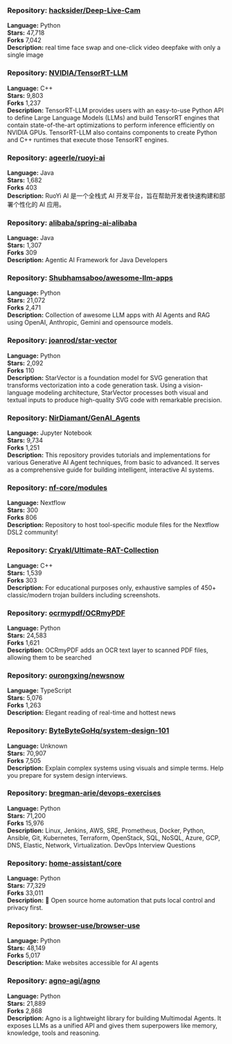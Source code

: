 ### **Repository:** [hacksider/Deep-Live-Cam](https://github.com/hacksider/Deep-Live-Cam)  

**Language:** Python  
**Stars:** 47,718  
**Forks** 7,042  
**Description:** real time face swap and one-click video deepfake with only a single image  

### **Repository:** [NVIDIA/TensorRT-LLM](https://github.com/NVIDIA/TensorRT-LLM)  

**Language:** C++  
**Stars:** 9,803  
**Forks** 1,237  
**Description:** TensorRT-LLM provides users with an easy-to-use Python API to define Large Language Models (LLMs) and build TensorRT engines that contain state-of-the-art optimizations to perform inference efficiently on NVIDIA GPUs. TensorRT-LLM also contains components to create Python and C++ runtimes that execute those TensorRT engines.  

### **Repository:** [ageerle/ruoyi-ai](https://github.com/ageerle/ruoyi-ai)  

**Language:** Java  
**Stars:** 1,682  
**Forks** 403  
**Description:** RuoYi AI 是一个全栈式 AI 开发平台，旨在帮助开发者快速构建和部署个性化的 AI 应用。  

### **Repository:** [alibaba/spring-ai-alibaba](https://github.com/alibaba/spring-ai-alibaba)  

**Language:** Java  
**Stars:** 1,307  
**Forks** 309  
**Description:** Agentic AI Framework for Java Developers  

### **Repository:** [Shubhamsaboo/awesome-llm-apps](https://github.com/Shubhamsaboo/awesome-llm-apps)  

**Language:** Python  
**Stars:** 21,072  
**Forks** 2,471  
**Description:** Collection of awesome LLM apps with AI Agents and RAG using OpenAI, Anthropic, Gemini and opensource models.  

### **Repository:** [joanrod/star-vector](https://github.com/joanrod/star-vector)  

**Language:** Python  
**Stars:** 2,092  
**Forks** 110  
**Description:** StarVector is a foundation model for SVG generation that transforms vectorization into a code generation task. Using a vision-language modeling architecture, StarVector processes both visual and textual inputs to produce high-quality SVG code with remarkable precision.  

### **Repository:** [NirDiamant/GenAI_Agents](https://github.com/NirDiamant/GenAI_Agents)  

**Language:** Jupyter Notebook  
**Stars:** 9,734  
**Forks** 1,251  
**Description:** This repository provides tutorials and implementations for various Generative AI Agent techniques, from basic to advanced. It serves as a comprehensive guide for building intelligent, interactive AI systems.  

### **Repository:** [nf-core/modules](https://github.com/nf-core/modules)  

**Language:** Nextflow  
**Stars:** 300  
**Forks** 806  
**Description:** Repository to host tool-specific module files for the Nextflow DSL2 community!  

### **Repository:** [Cryakl/Ultimate-RAT-Collection](https://github.com/Cryakl/Ultimate-RAT-Collection)  

**Language:** C++  
**Stars:** 1,539  
**Forks** 303  
**Description:** For educational purposes only, exhaustive samples of 450+ classic/modern trojan builders including screenshots.  

### **Repository:** [ocrmypdf/OCRmyPDF](https://github.com/ocrmypdf/OCRmyPDF)  

**Language:** Python  
**Stars:** 24,583  
**Forks** 1,621  
**Description:** OCRmyPDF adds an OCR text layer to scanned PDF files, allowing them to be searched  

### **Repository:** [ourongxing/newsnow](https://github.com/ourongxing/newsnow)  

**Language:** TypeScript  
**Stars:** 5,076  
**Forks** 1,263  
**Description:** Elegant reading of real-time and hottest news  

### **Repository:** [ByteByteGoHq/system-design-101](https://github.com/ByteByteGoHq/system-design-101)  

**Language:** Unknown  
**Stars:** 70,907  
**Forks** 7,505  
**Description:** Explain complex systems using visuals and simple terms. Help you prepare for system design interviews.  

### **Repository:** [bregman-arie/devops-exercises](https://github.com/bregman-arie/devops-exercises)  

**Language:** Python  
**Stars:** 71,200  
**Forks** 15,976  
**Description:** Linux, Jenkins, AWS, SRE, Prometheus, Docker, Python, Ansible, Git, Kubernetes, Terraform, OpenStack, SQL, NoSQL, Azure, GCP, DNS, Elastic, Network, Virtualization. DevOps Interview Questions  

### **Repository:** [home-assistant/core](https://github.com/home-assistant/core)  

**Language:** Python  
**Stars:** 77,329  
**Forks** 33,011  
**Description:** 🏡 Open source home automation that puts local control and privacy first.  

### **Repository:** [browser-use/browser-use](https://github.com/browser-use/browser-use)  

**Language:** Python  
**Stars:** 48,149  
**Forks** 5,017  
**Description:** Make websites accessible for AI agents  

### **Repository:** [agno-agi/agno](https://github.com/agno-agi/agno)  

**Language:** Python  
**Stars:** 21,889  
**Forks** 2,868  
**Description:** Agno is a lightweight library for building Multimodal Agents. It exposes LLMs as a unified API and gives them superpowers like memory, knowledge, tools and reasoning.  


